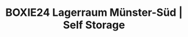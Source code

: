 ---
title: "BOXIE24 Lagerraum Münster-Süd | Self Storage"
url: /muenster/boxie24-lagerraum-muenster-sued-self-storage/
shop: Mieten
---